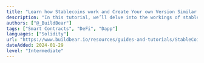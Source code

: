 ```yaml
---
title: "Learn how Stablecoins work and Create Your own Version Similar to USDC"
description: "In this tutorial, we’ll delve into the workings of stablecoins, focusing on the example of USDC, and guide you in creating a simplified version with similar features."
authors: ["@_BuildBear"]
tags: ["Smart Contracts", "DeFi", "Dapp"]
languages: ["Solidity"]
url: "https://www.buildbear.io/resources/guides-and-tutorials/StableCoin"
dateAdded: 2024-01-29
level: "Intermediate"
---
```


